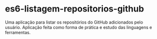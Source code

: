 # es6-listagem-repositorios-github
Uma aplicação para listar os repositórios do GitHub adicionados pelo usuário. Aplicação feita como forma de prática e estudo das linguagens e ferramentas.
